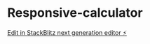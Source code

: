 # Responsive-calculator

[Edit in StackBlitz next generation editor ⚡️](https://stackblitz.com/~/github.com/harshgupta372/Responsive-calculator)